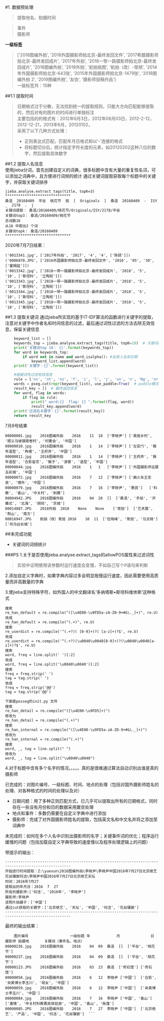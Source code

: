 #1. 数据预处理
>提取地名、拍摄时间  

>事件  
>摄影师  

**一级标签**  
>['2016图编外拍', '2016外国摄影师拍北京-最终发回文件', '2017希腊摄影师拍北京-最终发回成片', '2017年外拍', '2018一带一路摄影师拍北京-最终发回成片', '2018图编外拍', '2018外拍', '航拍挑图', '航拍（改）-常旭', '2014年外国摄影师拍北京-643张', '2015年外国摄影师拍北京-1479张', '2018图编外拍 2', '2019图编外拍', '友协', '摄影师投稿作品']  
>一级标签共：15种

##1.1 提取时间  
>日期格式过于分散，无法找到统一的提取规则，只能大方向匹配能够提取的，然后对有的图片的时间进行单独标注  
>主要包括的的格式有：2012年6月3日，2012年06月03日，2012-2-12，2012-12-21，2013年6月，20120102，  
>采用了以下几种方式处理：  
> - 正则表达式匹配，匹配年月日格式和以‘-’连接的格式
> - 将标题切分后，统计指定字符长度的元素，如20120202这种八位的数字，然后提取具体数字  
>


##1.2 提取人名信息  
使用jieba分词，首先创建自定义的词典，很多标题中含有大量的重复性名词，可以添加之词典中，且方便进行词频的统计
通过关键词提取获取每个标题中的关键字，并获取关键词排序

    jieba.analyse.extract_tags(title, topK=3)
    ******************************
    桑浥  20160409  平谷  桃花节  挑  [  Originals  ]  桑浥  20160409  -  ISY  _  2178  .  j
    关键词提取： 桑浥/20160409/桃花节/Originals/ISY/2178/平谷
    关键词top3： 桑浥/20160409/桃花节
    总词数16
    从16 中取出2 个词
    关键词topk： 桑浥/20160409
    ******************************


2020年7月7日结果：

    ('0013341.jpg', ['2017年外拍', '2017', '4', '4', ['陈硕']])
    ('0006870.JPG', ['2016外国摄影师拍北京-最终发回文件', '2016', '05', '30', ['霍姆兹']])
    ('0013342.jpg', ['2018一带一路摄影师拍北京-最终发回成片', '2018', '5', '10', ['斯坦科', '立陶宛']])
    ('0013343.jpg', ['2018一带一路摄影师拍北京-最终发回成片', '2018', '5', '10', ['斯坦科', '立陶宛']])
    ('0013344.jpg', ['2018一带一路摄影师拍北京-最终发回成片', '2018', '5', '10', ['斯坦科', '立陶宛']])
    ('0013345.jpg', ['2018一带一路摄影师拍北京-最终发回成片', '2018', '5', '10', ['斯坦科', '立陶宛']])  
    
##1.3 提取关键词
通过jieba所实现的基于IT-IDF算法的函数进行关键字的提取，注意对关键字中作者名和时间信息的过滤，最后通过词性过滤的方法去除无效信息，保留关键信息
```python
    keyword_list = []
    keywords_top = jieba.analyse.extract_tags(title, topK=10)  # 关键词前10位，返回值为列表
    print('关键词top 10： {}'.format(keywords_top))
    for word in keywords_top:
        if word not in name and word.isalpha(): #去除人名和日期
            keyword_list.append(word)
    print('关键字：{}'.format(keyword_list))

    #根据词性过滤有效信息
    rule = ['ns', 'nt', 'nz', 'f', 'i', 'l', 'j', 'vn', 'n', 'Ng', 'nr', 'z']
    words = pseg.cut(repr(keyword_list), use_paddle=True)  # paddle模式
    result_key = []  # 最终返回信息
    for word, flag in words:
        if flag in rule:
            print(" word:{}  flag: {} ".format(flag, word))
            result_key.append(word)
    print('过滤后关键字：{}'.format(result_key))
    return result_key
```
7月8号结果  

    00000001.jpg	2016图编外拍	2016	11	18	['李晓尹']	['美丽乡村', '顺义马坡镇南卷村', '村委会', '中国']	
    00000010.jpg	2016图编外拍	2016	1	14	['李晓尹']	['左安门', '猴年造型', '角楼', '王府井', '中国']	
    00000011.jpg	2016图编外拍	2016	1	14	['李晓尹']	['王府井', '猴年造型', '合影留念', '猴子', '游客', '造型', '中国']		
    00000044.jpg	2016图编外拍	2016	1	1	['李晓尹']	['外国摄影师巡展五彩城', '中国']	
    00000072.jpg	2016图编外拍	2016	7	12	['李晓尹']	['画火车王忠良', '境外', '中国']	
    00000079.jpg	2016图编外拍	2016	7	16	['李晓尹', '惠民']	['科教', '香山', '中关村', '刺猬']
    00004942.JPG	2016图编外拍	2016	04	28	[]	['桑浥', '手绘', '开幕式', '北海', '胡同', '京城']
    00014887.JPG	2018外拍	2018	None	None	['常旭']	['艺术展', '荆山', '南方']
    00016947.JPG	航拍（改）常旭	2016	10	11	['任晓峰', '常旭', '马文晓']	['司马台长城']
    
##未完成功能
 - 关键词的词频统计

###PS
1.关于是否使用jieba.analyse.extract_tags的allowPOS属性来过滤词性  
>实验中证明使用该参数时运行速度会变慢，不如自己写个if语句来判断  

2.添加自定义字典时，如果字典内容过多会明显拖慢运行速度，因此需要使用高质量而非高数量的字典

3.使jieba支持特殊字符，如外国人的中文翻译名‘多纳塔斯•斯坦科维休斯’这种格式  
```
搜索
re_han_default = re.compile("([\u4E00-\u9FD5a-zA-Z0-9+#&\._]+)", re.U)
改成
re_han_default = re.compile("(.+)", re.U)
搜索
re_userdict = re.compile('^(.+?)( [0-9]+)?( [a-z]+)?$', re.U)
改成
re_userdict = re.compile('^(.+?)(\u0040\u0040[0-9]+)?(\u0040\u0040[a-z]+)?$', re.U)
搜索
word, freq = line.split(' ')[:2]
改成
word, freq = line.split('\u0040\u0040')[:2]
搜索
freq = freq.strip(' ')
tag = tag.strip(' ')
改成
freq = freq.strip('@@')
tag = tag.strip('@@')

下面是posseg的init.py 文件
搜索
re_han_detail = re.compile("([\u4E00-\u9FD5]+)")
修改为
re_han_detail = re.compile("(.+)")
搜索
re_han_internal = re.compile("([\u4E00-\u9FD5a-zA-Z0-9+#&\._]+)")
修改为
re_han_internal = re.compile("(.+)")
搜索
word, _, tag = line.split(" ")
修改为
word, _, tag = line.split("\u0040\u0040")
```
4.对于标题中含有多个名字的情况。。。。。真的是很难通过算法自动识别出谁是真的摄影师

已完成的：对图片编号、一级标题、时间、地点的处理（包括对国外摄影师姓名的处理、对各种格式的时间的处理以及对）  
   - 日期问题：用了多种正则匹配方式，已几乎可以提取出所有的日期格式，同时存在一些没有月份和日的数据采用置空处理  
   - 地点和事件：多数仍需要在自定义字典中进行添加  
   - 摄影师：完成了对外国摄影师姓名的提取，包括英文名和中文名并将之添加至词典中

未完成的：如何在多个人名中识别出摄影师的名字；关键事件词的优化；程序运行缓慢的问题（包括加载自定义字典导致的速度慢以及程序处理逻辑上的问题）




带提示的输出：
```
----------------------------------------------------------------------------------------------------
开始进行时间提取：Z:\yuexun\2016图编外拍\李晓尹\李晓尹中国2016年7月27日北京绝艺花丝镶嵌何洁\李晓尹中国2016年7月27日北京绝艺天坛
时间：2016年7月27
提取出的年月日：2016  7  27
所有的摄影师:['何洁', '2016年', '李晓尹']
摄影师:李晓尹
该照片拍摄于：['中国']
通过cut获取的关键字：['北京绝艺', '天坛', '中国', '何洁', '花丝镶嵌']
----------------------------------------------------------------------------------------------------
```
最终的输出结果：  
```
    图片编号                   一级标题	年            月              日           摄影师	拍摄地       关键词（事件名、地点） 
00000236.jpg	2016图编外拍	2016	04	09	桑浥	[]	['平谷', '桃花节']	
00000237.jpg	2016图编外拍	2016	04	09	桑浥	[]	['平谷', '桃花节']	
00000123.JPG	2016图编外拍	2016	03	23	桑浥	['奇石馆']	['奇石馆']	
00000058.jpg	2016图编外拍	2016	6	12	李晓尹	['中国']	['合影', '央美博士李玉川', '母女', '中国']	
00000059.jpg	2016图编外拍	2016	6	12	李晓尹	['中国']	['央美博士李玉川', '中国']	
00000084.jpg	2016图编外拍	2016	7	16	李晓尹	['中国', '香山']	['激情', '中关村科教惠民体验游', '中国', '香山', '帐篷']	
00000085.JPG	2016图编外拍	2016	7	27	李晓尹	['中国']	['北京绝艺', '产品', '中国', '何洁', '花丝镶嵌']	```